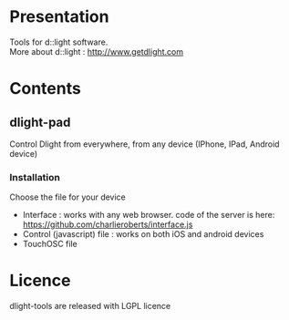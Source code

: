 # Presentation
Tools for d::light software.    
More about d::light : http://www.getdlight.com
# Contents
## dlight-pad
Control Dlight from everywhere, from any device (IPhone, IPad, Android device)
### Installation
Choose the file for your device    
* Interface : works with any web browser. code of the server is here: https://github.com/charlieroberts/interface.js  
* Control (javascript) file : works on both iOS and android devices    
* TouchOSC file    
# Licence
dlight-tools are released with LGPL licence

